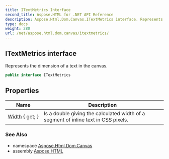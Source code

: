 ```yaml
---
title: ITextMetrics Interface
second_title: Aspose.HTML for .NET API Reference
description: Aspose.Html.Dom.Canvas.ITextMetrics interface. Represents the dimension of a text in the canvas
type: docs
weight: 280
url: /net/aspose.html.dom.canvas/itextmetrics/
---
```

## ITextMetrics interface

Represents the dimension of a text in the canvas.

```csharp
public interface ITextMetrics
```

## Properties

| Name | Description |
| --- | --- |
| [Width](../../aspose.html.dom.canvas/itextmetrics/width/) { get; } | Is a double giving the calculated width of a segment of inline text in CSS pixels. |

### See Also

* namespace [Aspose.Html.Dom.Canvas](../../aspose.html.dom.canvas/)
* assembly [Aspose.HTML](../../)
